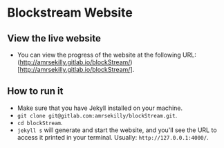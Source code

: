 # Blockstream Website

## View the live website
- You can view the progress of the website at the following URL: (http://amrsekilly.gitlab.io/blockStream/)[http://amrsekilly.gitlab.io/blockStream/].

## How to run it

- Make sure that you have Jekyll installed on your machine.
- `git clone git@gitlab.com:amrsekilly/blockStream.git`.
- `cd blockStream`.
- `jekyll s` will generate and start the website, and you'll see the URL to access it printed in your terminal. Usually: `http://127.0.0.1:4000/`.
